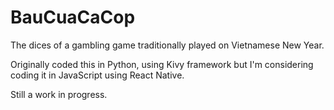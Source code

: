 # BauCuaCaCop
 The dices of a gambling game traditionally played on Vietnamese New Year.
 
 Originally coded this in Python, using Kivy framework but I'm considering coding it in JavaScript using React Native.

 Still a work in progress.

